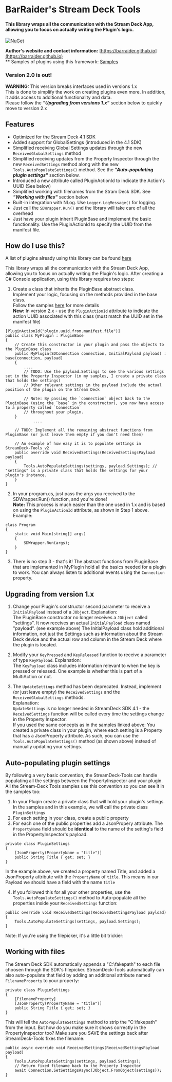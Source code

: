 # BarRaider's Stream Deck Tools

#### This library wraps all the communication with the Stream Deck App, allowing you to focus on actually writing the Plugin's logic.

[![NuGet](https://img.shields.io/nuget/v/streamdeck-tools.svg?style=flat)](https://www.nuget.org/packages/streamdeck-tools)

**Author's website and contact information:** [https://barraider.github.io](https://barraider.github.io)  
** Samples of plugins using this framework: [Samples](https://github.com/BarRaider/streamdeck-tools/blob/master/samples.md)

### Version 2.0 is out!
**WARNING:** This version breaks interfaces used in versions 1.x  
This is done to simplify the work on creating plugins even more. In addition, it adds access to additional functionality and data.  
Please follow the ***"Upgrading from versions 1.x"*** section below to quickly move to version 2.x

## Features
- Optimized for the Stream Deck 4.1 SDK
- Added support for GlobalSettings (introduced in the 4.1 SDK)
- Simplified receiving Global Settings updates through the new `ReceivedGlobalSettings` method
- Simplified receiving updates from the Property Inspector through the new `ReceivedSettings` method along with the new `Tools.AutoPopulateSettings()` method. See the ***"Auto-populating plugin settings"*** section below. 
- Introduced a new attribute called PluginActionId to indicate the Action's UUID (See below)
- Simplified working with filenames from the Stram Deck SDK. See ***"Working with files"*** section below
- Built-in integration with NLog. Use `Logger.LogMessage()` for logging. 
- Just call the `SDWrapper.Run()` and the library will take care of all the overhead
- Just have your plugin inherit PluginBase and implement the basic functionality. Use the PluginActionId to specify the UUID from the manifest file.

## How do I use this?
A list of plugins already using this library can be found [here](https://github.com/BarRaider/streamdeck-tools/blob/master/samples.md)

This library wraps all the communication with the Stream Deck App, allowing you to focus on actually writing the Plugin's logic.
After creating a C# Console application, using this library requires two steps:

1. Create a class that inherits the PluginBase abstract class.  
Implement your logic, focusing on the methods provided in the base class.  
Follow the samples [here](https://github.com/BarRaider/streamdeck-tools/blob/master/samples.md) for more details  
**New:** In version 2.x - use the `PluginActionId` attribute to indicate the action UUID associated with this class (must match the UUID set in the manifest file)

~~~~
[PluginActionId("plugin.uuid.from.manifest.file")]
public class MyPlugin : PluginBase
{
	// Create this constructor in your plugin and pass the objects to the PluginBase class
	public MyPlugin(SDConnection connection, InitialPayload payload) : base(connection, payload)
	{
		....
		// TODO: Use the payload.Settings to see the various settings set in the Property Inspector (in my samples, I create a private class that holds the settings)
		// Other relevant settings in the payload include the actual position of the plugin on the Stream Deck
		
		// Note: By passing the `connection` object back to the PluginBase (using the `base` in the constructor), you now have access to a property called `Connection` 
		// throughout your plugin.
	}
			....
			
	// TODO: Implement all the remaining abstract functions from PluginBase (or just leave them empty if you don't need them)
	
	// An example of how easy it is to populate settings in StreamDeck-Tools v2
	public override void ReceivedSettings(ReceivedSettingsPayload payload)
	{
		Tools.AutoPopulateSettings(settings, payload.Settings); // "settings" is a private class that holds the settings for your plugin's instance.
	}
}
~~~~

2. In your program.cs, just pass the args you received to the SDWrapper.Run() function, and you're done!  
**Note:** This process is much easier than the one used in 1.x and is based on using the `PluginActionId` attribute, as shown in Step 1 above.  
Example:
~~~~
class Program
{
	static void Main(string[] args)
	{
		SDWrapper.Run(args);
	}
}
~~~~

3. There is no step 3 - that's it! The abstract functions from PluginBase that are implemented in MyPlugin hold all the basics needed for a plugin to work. You can always listen to additional events using the `Connection` property.

## Upgrading from version 1.x
1. Change your Plugin's constructor second parameter to receive a `InitialPayload` instead of a `JObject`. Explanation:  
The PluginBase constructor no longer receives a `JObject` called "settings". It now receives an actual `InitialPayload` class named "payload". (see example above)
The InitialPayload class hold additional information, not just the Settings such as information about the Stream Deck device and the actual row and column in the Stream Deck where the plugin is located.

2. Modify your `KeyPressed` and `KeyReleased` function to receive a parameter of type `KeyPayload`. Explanation:  
The `KeyPayload` class includes information relevant to when the key is pressed or released. One example is whether this is part of a MultiAction or not.

3. The `UpdateSettings` method has been deprecated. Instead, implement (or just leave empty) the `ReceivedSettings` and the `ReceivedGlobalSettings` methods.  
Explanation:  
`UpdateSettings` is no longer needed in StreamDeck SDK 4.1 - the `ReceivedSettings` function will be called every time the settings change in the Property Inspector.  
If you used the same concepts as in the samples linked above: You created a private class in your plugin, where each setting is a Property that has a JsonProperty attribute. As such, you can use the `Tools.AutoPopulateSettings()` method (as shown above) instead of manually updating your settings.

## Auto-populating plugin settings
By following a very basic convention, the StreamDeck-Tools can handle populating all the settings between the PropertyInspector and your plugin. All the Stream-Deck Tools samples use this convention so you can see it in the samples too:
1. In your Plugin create a private class that will hold your plugin's settings. In the samples and in this example, we will call the private class `PluginSettings`
2. For each setting in your class, create a public property
3. For each one of the public properties add a JsonPropery attribute. The `PropertyName` field should be **identical** to the name of the setting's field in the PropertyInspector's payload.

```
private class PluginSettings
{
    [JsonProperty(PropertyName = "title")]
    public String Title { get; set; }
}
```
In the example above, we created a property named Title, and added a JsonProperty attribute with the `PropertyName` of `title`. This means in our Payload we should have a field with the name `title`

4. If you followed this for all your other properties, use the `Tools.AutoPopulateSettings()` method to Auto-populate all the properties inside your `ReceivedSettings` function:

```
public override void ReceivedSettings(ReceivedSettingsPayload payload) 
{
    Tools.AutoPopulateSettings(settings, payload.Settings);
}
```
Note: If you're using the filepicker, it's a little bit trickier:

## Working with files
The Stream Deck SDK automatically appends a "C:\fakepath\" to each file choosen through the SDK's filepicker. StreamDeck-Tools automatically can also auto-populate that field by adding an additional attribute named `FilenameProperty` to your property:
```
private class PluginSettings
{
    [FilenameProperty]
    [JsonProperty(PropertyName = "title")]
    public String Title { get; set; }
}
```
This will tell the `AutoPopulateSettings` method to strip the "C:\fakepath\" from the input.
But how do you make sure it shows correctly in the PropertyInspector too? Make sure you SAVE the settings back after StreamDeck-Tools fixes the filename:
```
public async override void ReceivedSettings(ReceivedSettingsPayload payload) 
{
    Tools.AutoPopulateSettings(settings, payload.Settings);
	// Return fixed filename back to the Property Inspector
	await Connection.SetSettingsAsync(JObject.FromObject(settings));
}
```

